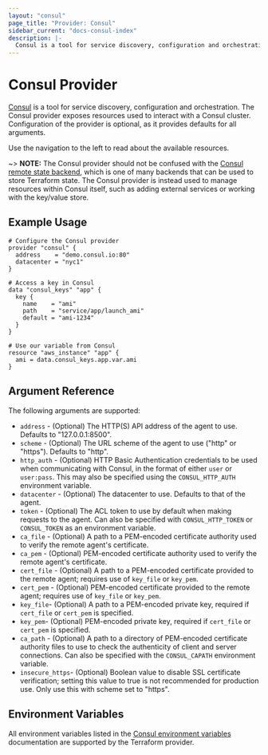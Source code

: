 ```yaml
---
layout: "consul"
page_title: "Provider: Consul"
sidebar_current: "docs-consul-index"
description: |-
  Consul is a tool for service discovery, configuration and orchestration. The Consul provider exposes resources used to interact with a Consul cluster. Configuration of the provider is optional, as it provides defaults for all arguments.
---
```


# Consul Provider

[Consul](https://www.consul.io) is a tool for service discovery, configuration
and orchestration. The Consul provider exposes resources used to interact with a
Consul cluster. Configuration of the provider is optional, as it provides
defaults for all arguments.

Use the navigation to the left to read about the available resources.

~> **NOTE:** The Consul provider should not be confused with the [Consul remote
state backend][consul-remote-state-backend], which is one of many backends that
can be used to store Terraform state. The Consul provider is instead used to
manage resources within Consul itself, such as adding external services or
working with the key/value store.

[consul-remote-state-backend]: /docs/backends/types/consul.html

## Example Usage

```hcl
# Configure the Consul provider
provider "consul" {
  address    = "demo.consul.io:80"
  datacenter = "nyc1"
}

# Access a key in Consul
data "consul_keys" "app" {
  key {
    name    = "ami"
    path    = "service/app/launch_ami"
    default = "ami-1234"
  }
}

# Use our variable from Consul
resource "aws_instance" "app" {
  ami = data.consul_keys.app.var.ami
}
```

## Argument Reference

The following arguments are supported:

* `address` - (Optional) The HTTP(S) API address of the agent to use. Defaults to "127.0.0.1:8500".
* `scheme` - (Optional) The URL scheme of the agent to use ("http" or "https"). Defaults to "http".
* `http_auth` - (Optional) HTTP Basic Authentication credentials to be used when communicating with Consul, in the format of either `user` or `user:pass`. This may also be specified using the `CONSUL_HTTP_AUTH` environment variable.
* `datacenter` - (Optional) The datacenter to use. Defaults to that of the agent.
* `token` - (Optional) The ACL token to use by default when making requests to the agent. Can also be specified with `CONSUL_HTTP_TOKEN` or `CONSUL_TOKEN` as an environment variable.
* `ca_file` - (Optional) A path to a PEM-encoded certificate authority used to verify the remote agent's certificate.
* `ca_pem` - (Optional) PEM-encoded certificate authority used to verify the remote agent's certificate.
* `cert_file` - (Optional) A path to a PEM-encoded certificate provided to the remote agent; requires use of `key_file` or `key_pem`.
* `cert_pem` - (Optional) PEM-encoded certificate provided to the remote agent; requires use of `key_file` or `key_pem`.
* `key_file`- (Optional) A path to a PEM-encoded private key, required if `cert_file` or `cert_pem` is specified.
* `key_pem`- (Optional) PEM-encoded private key, required if `cert_file` or `cert_pem` is specified.
* `ca_path` - (Optional) A path to a directory of PEM-encoded certificate authority files to use to check the authenticity of client and server connections. Can also be specified with the `CONSUL_CAPATH` environment variable.
* `insecure_https`- (Optional) Boolean value to disable SSL certificate verification; setting this value to true is not recommended for production use. Only use this with scheme set to "https".

## Environment Variables

All environment variables listed in the [Consul environment variables](https://www.consul.io/docs/commands/index.html#environment-variables)
documentation are supported by the Terraform provider.
